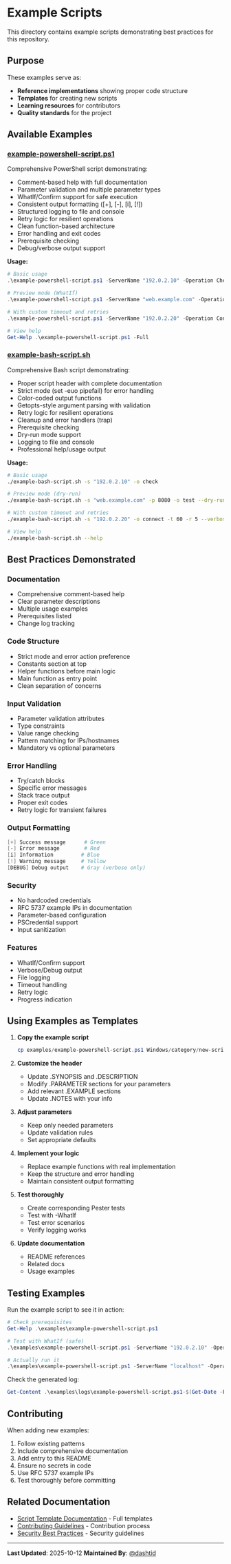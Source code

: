 # Example Scripts

This directory contains example scripts demonstrating best practices for this repository.

## Purpose

These examples serve as:
- **Reference implementations** showing proper code structure
- **Templates** for creating new scripts
- **Learning resources** for contributors
- **Quality standards** for the project

## Available Examples

### [example-powershell-script.ps1](example-powershell-script.ps1)

Comprehensive PowerShell script demonstrating:
- Comment-based help with full documentation
- Parameter validation and multiple parameter types
- WhatIf/Confirm support for safe execution
- Consistent output formatting ([+], [-], [i], [!])
- Structured logging to file and console
- Retry logic for resilient operations
- Clean function-based architecture
- Error handling and exit codes
- Prerequisite checking
- Debug/verbose output support

**Usage:**
```powershell
# Basic usage
.\example-powershell-script.ps1 -ServerName "192.0.2.10" -Operation Check

# Preview mode (WhatIf)
.\example-powershell-script.ps1 -ServerName "web.example.com" -Operation Test -WhatIf

# With custom timeout and retries
.\example-powershell-script.ps1 -ServerName "192.0.2.20" -Operation Connect -Timeout 60 -MaxRetries 5

# View help
Get-Help .\example-powershell-script.ps1 -Full
```

### [example-bash-script.sh](example-bash-script.sh)

Comprehensive Bash script demonstrating:
- Proper script header with complete documentation
- Strict mode (set -euo pipefail) for error handling
- Color-coded output functions
- Getopts-style argument parsing with validation
- Retry logic for resilient operations
- Cleanup and error handlers (trap)
- Prerequisite checking
- Dry-run mode support
- Logging to file and console
- Professional help/usage output

**Usage:**
```bash
# Basic usage
./example-bash-script.sh -s "192.0.2.10" -o check

# Preview mode (dry-run)
./example-bash-script.sh -s "web.example.com" -p 8080 -o test --dry-run

# With custom timeout and retries
./example-bash-script.sh -s "192.0.2.20" -o connect -t 60 -r 5 --verbose

# View help
./example-bash-script.sh --help
```

## Best Practices Demonstrated

### Documentation
- Comprehensive comment-based help
- Clear parameter descriptions
- Multiple usage examples
- Prerequisites listed
- Change log tracking

### Code Structure
- Strict mode and error action preference
- Constants section at top
- Helper functions before main logic
- Main function as entry point
- Clean separation of concerns

### Input Validation
- Parameter validation attributes
- Type constraints
- Value range checking
- Pattern matching for IPs/hostnames
- Mandatory vs optional parameters

### Error Handling
- Try/catch blocks
- Specific error messages
- Stack trace output
- Proper exit codes
- Retry logic for transient failures

### Output Formatting
```powershell
[+] Success message      # Green
[-] Error message        # Red
[i] Information         # Blue
[!] Warning message     # Yellow
[DEBUG] Debug output    # Gray (verbose only)
```

### Security
- No hardcoded credentials
- RFC 5737 example IPs in documentation
- Parameter-based configuration
- PSCredential support
- Input sanitization

### Features
- WhatIf/Confirm support
- Verbose/Debug output
- File logging
- Timeout handling
- Retry logic
- Progress indication

## Using Examples as Templates

1. **Copy the example script**
   ```powershell
   cp examples/example-powershell-script.ps1 Windows/category/new-script.ps1
   ```

2. **Customize the header**
   - Update .SYNOPSIS and .DESCRIPTION
   - Modify .PARAMETER sections for your parameters
   - Add relevant .EXAMPLE sections
   - Update .NOTES with your info

3. **Adjust parameters**
   - Keep only needed parameters
   - Update validation rules
   - Set appropriate defaults

4. **Implement your logic**
   - Replace example functions with real implementation
   - Keep the structure and error handling
   - Maintain consistent output formatting

5. **Test thoroughly**
   - Create corresponding Pester tests
   - Test with -WhatIf
   - Test error scenarios
   - Verify logging works

6. **Update documentation**
   - README references
   - Related docs
   - Usage examples

## Testing Examples

Run the example script to see it in action:

```powershell
# Check prerequisites
Get-Help .\examples\example-powershell-script.ps1

# Test with WhatIf (safe)
.\examples\example-powershell-script.ps1 -ServerName "192.0.2.10" -Operation Check -WhatIf -Verbose

# Actually run it
.\examples\example-powershell-script.ps1 -ServerName "localhost" -Operation Check
```

Check the generated log:
```powershell
Get-Content .\examples\logs\example-powershell-script.ps1-$(Get-Date -Format 'yyyyMMdd').log
```

## Contributing

When adding new examples:

1. Follow existing patterns
2. Include comprehensive documentation
3. Add entry to this README
4. Ensure no secrets in code
5. Use RFC 5737 example IPs
6. Test thoroughly before committing

## Related Documentation

- [Script Template Documentation](../docs/SCRIPT_TEMPLATE.md) - Full templates
- [Contributing Guidelines](../CONTRIBUTING.md) - Contribution process
- [Security Best Practices](../docs/SECURITY.md) - Security guidelines

---

**Last Updated**: 2025-10-12
**Maintained By**: [@dashtid](https://github.com/dashtid)
